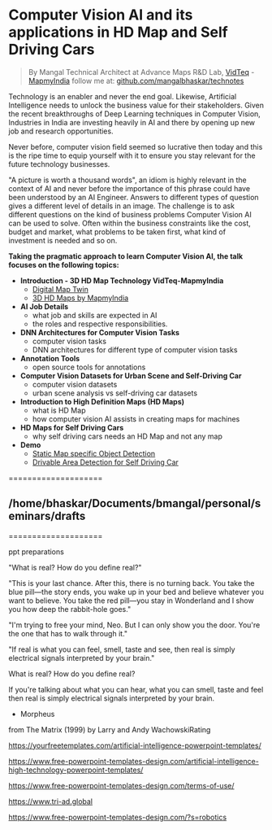 
# Computer Vision AI and its applications in HD Map and Self Driving Cars

> By Mangal
Technical Architect at Advance Maps R&D Lab, [VidTeq](http://dmt.vidteq.com) - [MapmyIndia](https://www.mapmyindia.com/)
follow me at: [github.com/mangalbhaskar/technotes](https://github.com/mangalbhaskar/technotes/blob/master/README.md)


Technology is an enabler and never the end goal. Likewise, Artificial Intelligence needs to unlock the business value for their stakeholders. Given the recent breakthroughs of Deep Learning techniques in Computer Vision, Industries in India are investing heavily in AI and there by opening up new job and research opportunities.

Never before, computer vision field seemed so lucrative then today and this is the ripe time to equip yourself with it to ensure you stay relevant for the future technology businesses.

"A picture is worth a thousand words", an idiom is highly relevant in the context of AI and never before the importance of this phrase could have been understood by an AI Engineer. Answers to different types of question gives a different level of details in an image. The challenge is to ask different questions on the kind of business problems Computer Vision AI can be used to solve. Often within the business constraints like the cost, budget and market, what problems to be taken first, what kind of investment is needed and so on.

**Taking the pragmatic approach to learn Computer Vision AI, the talk focuses on the following topics:**

* **Introduction - 3D HD Map Technology VidTeq-MapmyIndia**
    + [Digital Map Twin](http://dmt.vidteq.com)
    + [3D HD Maps by MapmyIndia](https://www.mapmyindia.com/hd-maps/)
* **AI Job Details**
    + what job and skills are expected in AI
    + the roles and respective responsibilities.
* **DNN Architectures for Computer Vision Tasks**
    + computer vision tasks
    + DNN architectures for different type of computer vision tasks
* **Annotation Tools**
    + open source tools for annotations
* **Computer Vision Datasets for Urban Scene and Self-Driving Car**
    + computer vision datasets
    + urban scene analysis vs self-driving car datasets
* **Introduction to High Definition Maps (HD Maps)**
    + what is HD Map
    + how computer vision AI assists in creating maps for machines
* **HD Maps for Self Driving Cars**
    + why self driving cars needs an HD Map and not any map
* **Demo**
    + [Static Map specific Object Detection](https://www.youtube.com/watch?v=l2YPIGKnRFk)
    + [Drivable Area Detection for Self Driving Car](https://www.youtube.com/watch?v=OJPxgALx5eA)



====================

## /home/bhaskar/Documents/bmangal/personal/seminars/drafts


====================

ppt preparations

"What is real? How do you define real?"

"This is your last chance. After this, there is no turning back. You take the blue pill—the story ends, you wake up in your bed and believe whatever you want to believe. You take the red pill—you stay in Wonderland and I show you how deep the rabbit-hole goes."

"I'm trying to free your mind, Neo. But I can only show you the door. You're the one that has to walk through it."

"If real is what you can feel, smell, taste and see, then real is simply electrical signals interpreted by your brain."



What is real? How do you define real?

If you're talking about what you can hear, what you can smell, taste and feel then real is simply electrical signals interpreted by your brain.

- Morpheus

from The Matrix (1999) by Larry and Andy WachowskiRating


https://yourfreetemplates.com/artificial-intelligence-powerpoint-templates/

https://www.free-powerpoint-templates-design.com/artificial-intelligence-high-technology-powerpoint-templates/

https://www.free-powerpoint-templates-design.com/terms-of-use/


https://www.tri-ad.global

https://www.free-powerpoint-templates-design.com/?s=robotics